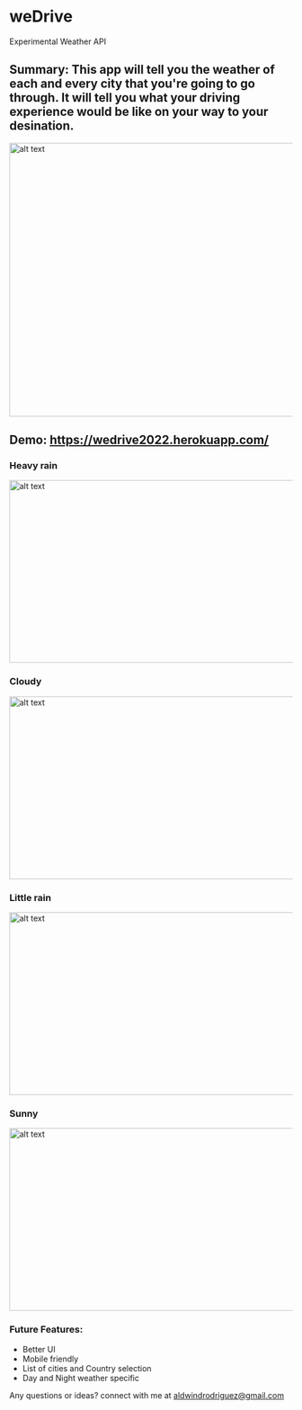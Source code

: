 # weDrive
Experimental Weather API    

## Summary: This app will tell you the weather of each and every city that you're going to go through. It will tell you what your driving experience would be like on your way to your desination.  
<img src="screenshots/main.gif" alt="alt text" width="919" height="487">    

## Demo: https://wedrive2022.herokuapp.com/
### Heavy rain
<img src="screenshots/heavy-rain.gif" alt="alt text" width="612" height="325">

### Cloudy
<img src="screenshots/cloudy.gif" alt="alt text" width="612" height="325">

### Little rain
<img src="screenshots/lil-rain.gif" alt="alt text" width="612" height="325">

### Sunny 
<img src="screenshots/main.gif" alt="alt text" width="612" height="325">



### Future Features:
* Better UI
* Mobile friendly
* List of cities and Country selection
* Day and Night weather specific


Any questions or ideas? connect with me at aldwindrodriguez@gmail.com
